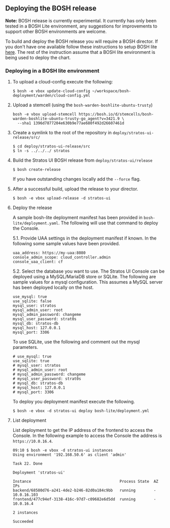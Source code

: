 ## Deploying the BOSH release

**Note:** BOSH release is currently experimental. It currently has only been tested in a BOSH Lite environment, any suggestions for improvements to support other BOSH environments are welcome.

To build and deploy the BOSH release you will require a BOSH director. If you don't have one available follow these instructions to setup BOSH lite [here](https://bosh.io/docs/bosh-lite.html).
The rest of the instruction assume that a BOSH lite environment is being used to deploy the chart.


### Deploying in a BOSH lite environment

1. To upload a cloud-config execute the following:
    ```
    $ bosh -e vbox update-cloud-config ~/workspace/bosh-deployment/warden/cloud-config.yml
    ```

2. Upload a stemcell (using the `bosh-warden-boshlite-ubuntu-trusty`)
    ```
    bosh -e vbox upload-stemcell https://bosh.io/d/stemcells/bosh-warden-boshlite-ubuntu-trusty-go_agent?v=3421.9 \
      --sha1 1396d7877204e630b9e77ae680f492d26607461d
    ```

3. Create a symlink to the root of the repository in `deploy/stratos-ui-release/src/`

    ```
    $ cd deploy/stratos-ui-release/src
    $ ln -s ../../../ stratos
    ```

4. Build the Stratos UI BOSH release from `deploy/stratos-ui/release`
    ```
    $ bosh create-release
    ```

    If you have outstanding changes locally add the `--force` flag.

5. After a successful build, upload the release to your director.
    ```
    $ bosh -e vbox upload-release -d stratos-ui
    ```

6. Deploy the release

    A sample bosh-lite deployment manifest has been provided in `bosh-lite/deployment.yaml`. The following will use that command to deploy the Console.

    5.1. Provide UAA settings in the deployment manifest if known. In the following some sample values have been provided.
    ```
    uaa_address: https://my-uaa:8080
    console_admin_scope: cloud_controller.admin
    console_uaa_client: cf
    ```

    5.2. Select the database you want to use. The Stratos UI Console can be deployed using a MySQL/MariaDB store or SQLite. The following are sample values for a mysql configuration. This assumes a MySQL server has been deployed locally on the host.

    ```
    use_mysql: true
    use_sqlite: false
    mysql_user: stratos
    mysql_admin_user: root
    mysql_admin_password: changeme
    mysql_user_password: strat0s
    mysql_db: stratos-db
    mysql_host: 127.0.0.1
    mysql_port: 3306

    ```

    To use SQLite, use the following and comment out the mysql parameters.
    ```
    # use_mysql: true
    use_sqlite: true
    # mysql_user: stratos
    # mysql_admin_user: root
    # mysql_admin_password: changeme
    # mysql_user_password: strat0s
    # mysql_db: stratos-db
    # mysql_host: 127.0.0.1
    # mysql_port: 3306
    ```

    To deploy you deployment manifest execute the following.

    ```
    $ bosh -e vbox -d stratos-ui deploy bosh-lite/deployment.yml
    ```

7. List deployment

    List deployment to get the IP address of the frontend to access the Console. In the following example to access the Console the address is `https://10.0.16.4`.

    ```
    09:10 $ bosh -e vbox -d stratos-ui instances
    Using environment '192.168.50.6' as client 'admin'

    Task 22. Done

    Deployment 'stratos-ui'

    Instance                                       Process State  AZ  IPs
    backend/68580d76-a241-4de2-b246-82d0a184c9bb   running        -   10.0.16.103
    frontend/477c94ef-3138-416c-97d7-c09682e6d5dd  running        -   10.0.16.4                      

    2 instances

    Succeeded
    ```
